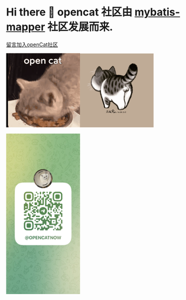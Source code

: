 # Hi there 👋 opencat 社区由 [mybatis-mapper](https://github.com/mybatis-mapper) 社区发展而来.

[留言加入openCat社区](https://github.com/open-cat-now/sign-up/issues/new)

<a href="https://github.com/open-cat-now/sign-up/issues/new"><img width=200 src="./img/opencat.gif" alt="open cat"></a><a href="https://github.com/open-cat-now/sign-up/issues/new"><img width=200 src="./img/catEggs.gif" alt="Cat eggs"></a>


<a href="https://t.me/openCatNow"><img width=200 src="./img/tgqrcode.jpeg" alt="tg qrcode"></a>

